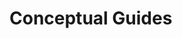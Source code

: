 # Conceptual Guides

<!-- 
This page should provide:
1. Overview of the conceptual guides section
2. Guide to choosing the right topic based on user needs
3. Navigation to individual guides
-->